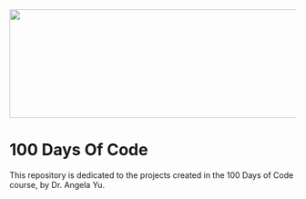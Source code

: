 <img src="https://i.pinimg.com/originals/95/2a/19/952a19c2caf958da2626e2dac8fdb189.jpg" width="10000" height="190">

# 100 Days Of Code

This repository is dedicated to the projects created in the 100 Days of Code course, by Dr. Angela Yu.
